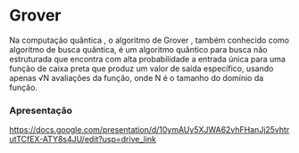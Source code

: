 # Grover
Na computação quântica , o algoritmo de Grover , também conhecido como algoritmo de busca quântica, é um algoritmo quântico para busca não estruturada que encontra com alta probabilidade a entrada única para uma função de caixa preta que produz um valor de saída específico, usando apenas √N avaliações da função, onde N é o tamanho do domínio da função.
### Apresentação
https://docs.google.com/presentation/d/10ymAUy5XJWA62vhFHanJj25vhtrutTCfEX-ATY8s4JU/edit?usp=drive_link

